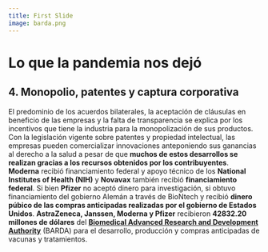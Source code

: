```yaml
---
title: First Slide
image: barda.png
---
```


# Lo que la pandemia nos dejó
## 4. Monopolio, patentes y captura corporativa

El predominio de los acuerdos bilaterales, la aceptación de cláusulas en beneficio de las empresas y la falta de transparencia se explica por los incentivos que tiene la industria para la monopolización de sus productos. Con la legislación vigente sobre patentes y propiedad intelectual, las empresas pueden comercializar innovaciones anteponiendo sus ganancias al derecho a la salud a pesar de que **muchos de estos desarrollos se realizan gracias a los recursos obtenidos por los contribuyentes**. **Moderna** recibió financiamiento federal y apoyo técnico de los **National Institutes of Health (NIH)** y **Novavax** también recibió **financiamiento federal**. Si bien **Pfizer** no aceptó dinero para investigación, si obtuvo financiamiento del gobierno Alemán a través de BioNtech y recibió **dinero púbico de las compras anticipadas realizadas por el gobierno de Estados Unidos**. **AstraZeneca, Janssen, Moderna y Pfizer** recibieron **42832.20 millones de dólares** del [**Biomedical Advanced Research and Development Authority**](https://www.medicalcountermeasures.gov/app/barda/coronavirus/COVID19.aspx) (BARDA) para el desarrollo, producción y compras anticipadas de vacunas y tratamientos.
